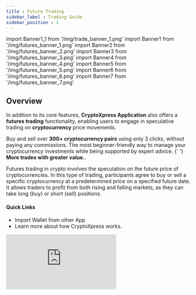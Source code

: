 ```yaml
---
title : Future Trading
sidebar_label : Trading Guide
sidebar_position : 1
---
```


<!-- IMPORT -->
import Banner1_1 from '/img/trade_banner_1.png'
import Banner1 from '/img/futures_banner_1.png'
import Banner2 from '/img/futures_banner_2.png'
import Banner3 from '/img/futures_banner_3.png'
import Banner4 from '/img/futures_banner_4.png'
import Banner5 from '/img/futures_banner_5.png'
import Banner6 from '/img/futures_banner_6.png'
import Banner7 from '/img/futures_banner_7.png'



<!-- BODY -->

## Overview

<div className="overview-header">
  <div>
    <p>
      In addition to its core features, <b>CryptoXpress Application</b> also offers a <b>futures trading</b> functionality, enabling users to engage in speculative trading on <b>cryptocurrency</b> price movements.
    </p>
    <p>
      Buy and sell over <b>300+ cryptocurrency pairs</b> using only 3 clicks, without paying any commissions. The most beginner-friendly way to manage your cryptocurrency investments while being supported by expert advice. {' '}
      <b>More trades with greater value.</b>.
    </p>
    <p>
      Futures trading in crypto involves the speculation on the future price of cryptocurrencies. In this type of trading, participants agree to buy or sell a specific cryptocurrency at a predetermined price on a specified future date. It allows traders to profit from both rising and falling markets, as they can take long (buy) or short (sell) positions.
    </p>
    <h4>Quick Links</h4>
    <ul>
      <li>
        <VersionedLink to="/schema/quickstart">
          Import Wallet from other App
        </VersionedLink>
      </li>
      <li>
        <VersionedLink to="/getting-started/how-it-works/index">Learn more about how CryptoXpress works.</VersionedLink>
      </li>
    </ul>
  </div>
  <iframe
    src="https://www.youtube.com/embed/pHqP_CqIo-8?si=5xCO0JVVwEB_--80"
    frameBorder="0"
    allow="accelerometer; autoplay; encrypted-media; gyroscope; picture-in-picture"
    allowFullScreen />
</div>

## Futures trading on the CryptoXpress App: A step-by-step guide

1. Log on to **CryptoXpress App** and go to **Trade** and **Select Coin** pair you want to trade in.

<center>
<img src={Banner1_1} width="270" />
</center>

:::tip What are trading pairs ?
Trading pairs are assets that can be traded for each other on an exchange. A trading pair consists of a base asset and a quote asset. The base asset refers to the first cryptocurrency in the pair, the one you're buying or selling. The quote asset refers to the second cryptocurrency, in which prices are quoted.
:::

2. After Selecting Coin Pair, Now select the **Futures Trading** Option.

<center>
<img src={Banner1} width="270" />
</center>

3. Go into the **Trade Section** and choose any one option from **Buy/Long** or **Sell/Short**.

<center>
<img src={Banner3} width="270" />
</center>

:::tip
Also you can adjust the **leverage** according to the trade requirement.

<center>
<img src={Banner4} width="270" />
</center>
:::

4. Now After choosing any option from **Buy/Long** or **Sell/Short** a confirmation screen will pop up

<center>
<img src={Banner6} width="270" />
</center>

:::tip
Also you can set the Margin Mode to one of the option from **Cross** and **Isolated**.

<center>
<img src={Banner5} width="270" />
</center>
:::

5. After Placing the order you'll be greeted with the Order Confirmation page.

<center>
<img src={Banner7} width="270" />
</center>